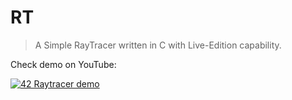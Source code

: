 RT
==

> A Simple RayTracer written in C with Live-Edition capability.

Check demo on YouTube:

[![42 Raytracer demo](https://img.youtube.com/vi/1JoTZg4Ulo0/0.jpg)](https://www.youtube.com/watch?v=1JoTZg4Ulo0)

